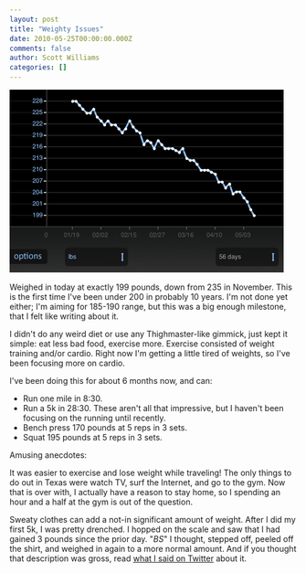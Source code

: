 ```yaml
---
layout: post
title: "Weighty Issues"
date: 2010-05-25T00:00:00.000Z
comments: false
author: Scott Williams
categories: []
---
```

<img alt="Weighed in today at exactly 199 pounds, down from 235 in November. This is the first time I've been under 200 in probably 10 years. I'm not done yet either; I'm aiming for 185-190 range, but this was a big enough milestone, that I felt like writing about it. I didn't do any weird diet or use any Thighmaster-like gimmick, just kept it simple: eat less bad food, exercise more. Exercise consisted of weight training and/or cardio. Right now I'm getting a little tired of weights, so I've been focusing more on cardio. I've been doing this for about 6 months now, and can: Run one mile in 8:30.  Run a 5k in 28:30. These aren't all that impressive, but I haven't been focusing on the running until recently. Bench press 170 pounds at 5 reps in 3 sets. Squat 195 pounds at 5 reps in 3 sets. Amusing anecdotes: It was easier to exercise and lose weight while traveling! The only things to do out in Texas were watch TV, surf the Internet, and go to the gym. Now that is over with, I actually have a reason to stay home, so I spending an hour and a half at the gym is out of the question. Sweaty clothes can add a not-in significant amount of weight. After I did my first 5k, I was pretty drenched. I hopped on the scale and saw that I had gained 3 pounds since the prior day. &quot;BS&quot; I thought, stepped off, peeled off the shirt, and weighed in again to a more normal amount. And if you thought that description was gross, read what I said on Twitter about it." src="./1274818500000.jpg">

Weighed in today at exactly 199 pounds, down from 235 in November. This is the first time I've been under 200 in probably 10 years. I'm not done yet either; I'm aiming for 185-190 range, but this was a big enough milestone, that I felt like writing about it.

I didn't do any weird diet or use any Thighmaster-like gimmick, just kept it simple: eat less bad food, exercise more. Exercise consisted of weight training and/or cardio. Right now I'm getting a little tired of weights, so I've been focusing more on cardio.

I've been doing this for about 6 months now, and can:

<ul>
<li>Run one mile in 8:30. </li>
<li>Run a 5k in 28:30. These aren't all that impressive, but I haven't been focusing on the running until recently.</li>
<li>Bench press 170 pounds at 5 reps in 3 sets.</li>
<li>Squat 195 pounds at 5 reps in 3 sets.</li>
</ul>

Amusing anecdotes:

It was easier to exercise and lose weight while traveling! The only things to do out in Texas were watch TV, surf the Internet, and go to the gym. Now that is over with, I actually have a reason to stay home, so I spending an hour and a half at the gym is out of the question.

Sweaty clothes can add a not-in significant amount of weight. After I did my first 5k, I was pretty drenched. I hopped on the scale and saw that I had gained 3 pounds since the prior day. "<em>BS</em>" I thought, stepped off, peeled off the shirt, and weighed in again to a more normal amount. And if you thought that description was gross, read <a href="http://www.twitter.com/swilliams/status/12482793851">what I said on Twitter</a> about it.